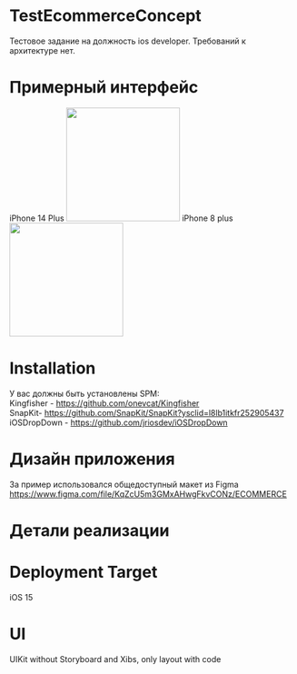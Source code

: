 
# TestEcommerceConcept
Тестовое задание на должность ios developer.
Требований к архитектуре нет.
# Примерный интерфейс

iPhone 14 Plus <img src="https://user-images.githubusercontent.com/102364472/192723233-554c2e46-3cd1-49dd-91ba-b57a6e75f7d3.mp4" width="200" /> iPhone 8 plus <img src="https://user-images.githubusercontent.com/102364472/192738780-6cc14f47-bd57-4104-b138-4111abfd053b.mov" width="200" /> 




# Installation
У вас должны быть установлены SPM:<br>
Kingfisher - https://github.com/onevcat/Kingfisher <br>
SnapKit- https://github.com/SnapKit/SnapKit?ysclid=l8lb1itkfr252905437 <br>
iOSDropDown - https://github.com/jriosdev/iOSDropDown
# Дизайн приложения

За пример использовался общедоступный макет из Figma <br>
https://www.figma.com/file/KqZcU5m3GMxAHwgFkvCONz/ECOMMERCE

# Детали реализации


# Deployment Target

iOS 15

# UI

UIKit without Storyboard and Xibs, only layout with code
